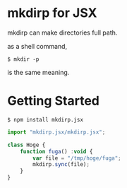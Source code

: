 mkdirp for JSX
===============

mkdirp can make directories full path.

as a shell command,

```shell
$ mkdir -p
```

is the same meaning.


Getting Started
===============

```
$ npm install mkdirp.jsx
```

```javascript
import "mkdirp.jsx/mkdirp.jsx";

class Hoge {
    function fuga() :void {
        var file = "/tmp/hoge/fuga";
        mkdirp.sync(file);
    }
}
```
